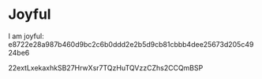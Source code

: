 # Joyful

I am joyful: e8722e28a987b460d9bc2c6b0ddd2e2b5d9cb81cbbb4dee25673d205c4924be6


22extLxekaxhkSB27HrwXsr7TQzHuTQVzzCZhs2CCQmBSP